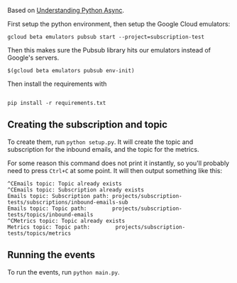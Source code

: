 Based on [Understanding Python Async](https://ruarfff.com/posts/understanding-python-async).

First setup the python environment, then setup the Google Cloud emulators:

```
gcloud beta emulators pubsub start --project=subscription-test
```

Then this makes sure the Pubsub library hits our emulators instead of Google's
servers.

```
$(gcloud beta emulators pubsub env-init)

```

Then install the requirements with

```

pip install -r requirements.txt

```

## Creating the subscription and topic

To create them, run `python setup.py`. It will create the topic and
subscription for the inbound emails, and the topic for the metrics.

For some reason this command does not print it instantly, so you'll probably
need to press `Ctrl+C` at some point. It will then output something like this:

```
^CEmails topic: Topic already exists
^CEmails topic: Subscription already exists
Emails topic: Subscription path: projects/subscription-tests/subscriptions/inbound-emails-sub
Emails topic: Topic path:        projects/subscription-tests/topics/inbound-emails
^CMetrics topic: Topic already exists
Metrics topic: Topic path:        projects/subscription-tests/topics/metrics
```

## Running the events

To run the events, run `python main.py`.
